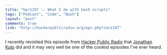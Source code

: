 ```yaml
---
title: "hpr1197 :: What I do with bash scripts"
tags: ["Podcast", "Code", "Bash"]
layout: "post"
comments: true
link: "http://hackerpublicradio.org/eps.php?id=1197"
---
```


I recently revisited this episode from [Hacker Public Radio](http://hackerpublicradio.org/) that [Jonathan Kulp](http://jonathankulp.org/) did and it may very well be one of the coolest episodes I've ever heard.
